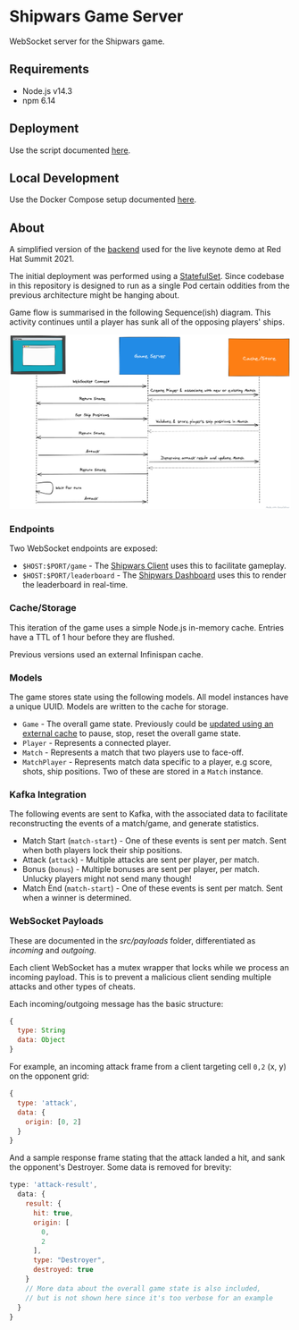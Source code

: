 # Shipwars Game Server

WebSocket server for the Shipwars game.

## Requirements

- Node.js v14.3
- npm 6.14

## Deployment

Use the script documented [here](https://github.com/redhat-gamedev/shipwars-deployment#openshift).

## Local Development

Use the Docker Compose setup documented [here](https://github.com/redhat-gamedev/shipwars-deployment#docker-local-development-mode).

## About

A simplified version of the [backend](https://github.com/rhdemo/2021-frontend-wss)
used for the live keynote demo at Red Hat Summit 2021.

The initial deployment was performed using a [StatefulSet](https://kubernetes.io/docs/concepts/workloads/controllers/statefulset/).
Since codebase in this repository is designed to run as a single Pod certain
oddities from the previous architecture might be hanging about.

Game flow is summarised in the following Sequence(ish) diagram. This activity
continues until a player has sunk all of the opposing players' ships.

![Client-Server Sequence](images/sequence.png)

### Endpoints

Two WebSocket endpoints are exposed:

* `$HOST:$PORT/game` - The [Shipwars Client](https://github.com/redhat-gamedev/shipwars-client) uses this to facilitate gameplay.
* `$HOST:$PORT/leaderboard` - The [Shipwars Dashboard](https://github.com/redhat-gamedev/2021-dashboard-ui) uses this to render the leaderboard in real-time.

### Cache/Storage

This iteration of the game uses a simple Node.js in-memory cache. Entries have
a TTL of 1 hour before they are flushed.

Previous versions used an external Infinispan cache.

### Models

The game stores state using the following models. All model instances have a
unique UUID. Models are written to the cache for storage.

* `Game` - The overall game state. Previously could be [updated using an external cache](https://github.com/rhdemo/2021-frontend-wss/blob/master/src/stores/game/index.ts#L62) to pause, stop, reset the overall game state.
* `Player` - Represents a connected player.
* `Match` - Represents a match that two players use to face-off.
* `MatchPlayer` - Represents match data specific to a player, e.g score, shots, ship positions. Two of these are stored in a `Match` instance.

### Kafka Integration

The following events are sent to Kafka, with the associated data to facilitate
reconstructing the events of a match/game, and generate statistics.

* Match Start (`match-start`) - One of these events is sent per match. Sent when both players lock their ship positions.
* Attack (`attack`) - Multiple attacks are sent per player, per match.
* Bonus (`bonus`) - Multiple bonuses are sent per player, per match. Unlucky players might not send many though!
* Match End (`match-start`) - One of these events is sent per match. Sent when a winner is determined.

### WebSocket Payloads

These are documented in the *src/payloads* folder, differentiated as *incoming* and *outgoing*.

Each client WebSocket has a mutex wrapper that locks while we process an
incoming payload. This is to prevent a malicious client sending multiple
attacks and other types of cheats.

Each incoming/outgoing message has the basic structure:

```js
{
  type: String
  data: Object
}
```

For example, an incoming attack frame from a client targeting cell `0,2` (x, y)
on the opponent grid:

```js
{
  type: 'attack',
  data: {
    origin: [0, 2]
  }
}
```

And a sample response frame stating that the attack landed a hit, and sank the
opponent's Destroyer. Some data is removed for brevity:

```js
type: 'attack-result',
  data: {
    result: {
      hit: true,
      origin: [
        0,
        2
      ],
      type: "Destroyer",
      destroyed: true
    }
    // More data about the overall game state is also included,
    // but is not shown here since it's too verbose for an example
  }
}
```
